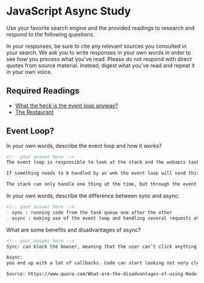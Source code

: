 # JavaScript Async Study

Use your favorite search engine and the provided readings to research and
respond to the following questions.

In your responses, be sure to cite any relevant sources you consulted in your
search. We ask you to write responses in your own words in order to see how you
process what you've read. Please do not respond with direct quotes from source
material. Instead, digest what you've read and repeat it in your own voice.

## Required Readings

-   [What the heck is the event loop anyway?](https://www.youtube.com/watch?v=8aGhZQkoFbQ)
-   [The Restaurant](https://www.codeschool.com/blog/2014/10/30/understanding-node-js/)

## Event Loop?

In your own words, describe the event loop and how it works?

```md
<!-- your answer here -->
The event loop is responsible to look at the stack and the webapis task queue. Every time the the stack is empty it hands the new task from the top of the queue. and put its on the stack (that will make the code actually run).

If something needs to b handled by an web the event loop will send this block of code to the webapi and clear therefore the stack. Now a new thing can be operated at the stack and the webapi is handling it’s request at the same time. Nothing gets blocked. Once the webapi is ready it will send its answer back to the task queue. From there it will get hardened from the vent loop back to the stack once the stack clears.

The stack can only handle one thing at the time, but through the event loop things can happen at the same time, also called async.
```

In your own words, describe the difference between sync and async:

```md
<!-- your answer here -->
- sync : running code from the task queue one after the other
- async : making use of the event loop and handling several requests at a time
```

What are some benefits and disadvantages of async?

```md
<!-- your answer here -->
Sync: can block the bowser, meaning that the user can’t click anything while the server is processing a request. Leads to slow webpages, that nobody likes.

Async:
you end up with a lot of callbacks. Code can start looking not very clean compared to Phyton that sues sync.

Source: https://www.quora.com/What-are-the-disadvantages-of-using-Node-js
```
